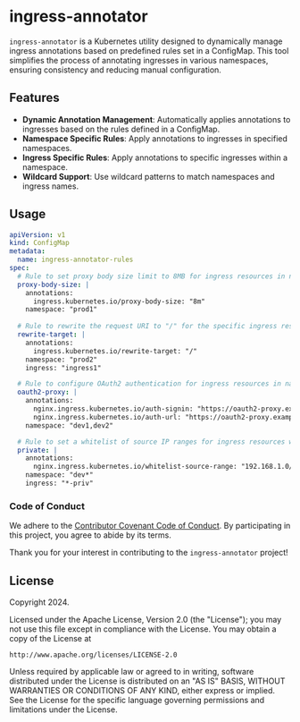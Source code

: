 # ingress-annotator
`ingress-annotator` is a Kubernetes utility designed to dynamically manage ingress annotations based on predefined rules set in a ConfigMap. This tool simplifies the process of annotating ingresses in various namespaces, ensuring consistency and reducing manual configuration.

## Features

- **Dynamic Annotation Management**: Automatically applies annotations to ingresses based on the rules defined in a ConfigMap.
- **Namespace Specific Rules**: Apply annotations to ingresses in specified namespaces.
- **Ingress Specific Rules**: Apply annotations to specific ingresses within a namespace.
- **Wildcard Support**: Use wildcard patterns to match namespaces and ingress names.

## Usage
```yaml
apiVersion: v1
kind: ConfigMap
metadata:
  name: ingress-annotator-rules
spec:
  # Rule to set proxy body size limit to 8MB for ingress resources in namespace prod1
  proxy-body-size: |
    annotations:
      ingress.kubernetes.io/proxy-body-size: "8m"
    namespace: "prod1"
    
  # Rule to rewrite the request URI to "/" for the specific ingress resource named ingress1 in namespace prod2
  rewrite-target: |
    annotations:
      ingress.kubernetes.io/rewrite-target: "/"
    namespace: "prod2"
    ingress: "ingress1"

  # Rule to configure OAuth2 authentication for ingress resources in namespaces dev1 and dev2
  oauth2-proxy: |
    annotations:
      nginx.ingress.kubernetes.io/auth-signin: "https://oauth2-proxy.example.com/oauth2/start?rd=https://$host$request_uri"
      nginx.ingress.kubernetes.io/auth-url: "https://oauth2-proxy.example.com//oauth2/auth"
    namespace: "dev1,dev2"

  # Rule to set a whitelist of source IP ranges for ingress resources with names ending in "-priv" in namespaces that start with "dev"
  private: |
    annotations:
      nginx.ingress.kubernetes.io/whitelist-source-range: "192.168.1.0/24,10.0.0.0/16"
    namespace: "dev*"
    ingress: "*-priv"
```

### Code of Conduct

We adhere to the [Contributor Covenant Code of Conduct](https://www.contributor-covenant.org/version/2/0/code_of_conduct/). By participating in this project, you agree to abide by its terms.

Thank you for your interest in contributing to the `ingress-annotator` project!

## License

Copyright 2024.

Licensed under the Apache License, Version 2.0 (the "License");
you may not use this file except in compliance with the License.
You may obtain a copy of the License at

    http://www.apache.org/licenses/LICENSE-2.0

Unless required by applicable law or agreed to in writing, software
distributed under the License is distributed on an "AS IS" BASIS,
WITHOUT WARRANTIES OR CONDITIONS OF ANY KIND, either express or implied.
See the License for the specific language governing permissions and
limitations under the License.
